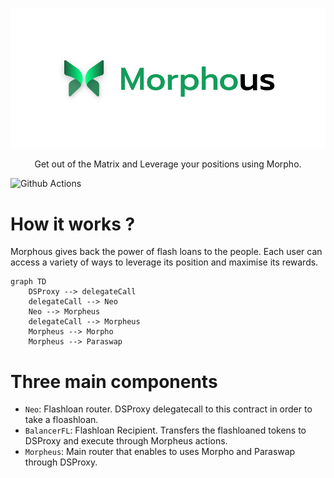 <p align="center"> <img src="assets/morphous_logo.svg"></p>
<p align="center"> Get out of the Matrix and Leverage your positions using Morpho.</p>

![Github Actions](https://github.com/kobe-eth/lockers-room/workflows/CI/badge.svg)

# How it works ?

Morphous gives back the power of flash loans to the people. Each user can access a variety of ways to leverage its position and maximise its rewards.

```mermaid
graph TD
	DSProxy --> delegateCall
	delegateCall --> Neo
	Neo --> Morpheus
	delegateCall --> Morpheus
    Morpheus --> Morpho
    Morpheus --> Paraswap
```

# Three main components

* `Neo`: Flashloan router. DSProxy delegatecall to this contract in order to take a floashloan.
* `BalancerFL`:  Flashloan Recipient. Transfers the flashloaned tokens to DSProxy and execute through Morpheus actions.
* `Morpheus`: Main router that enables to uses Morpho and Paraswap through DSProxy.